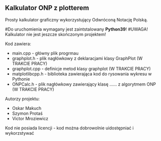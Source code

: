 ## Kalkulator ONP z plotterem

Prosty kalkulator graficzny wykorzystujący Odwróconą Notację Polską.

#Do uruchomienia wymagany jest zaintstalowany <b>Python39</b>!
#UWAGA! Kalkulator nie jest jeszcze skończonym projektem!

Kod zawiera:
* main.cpp - główny plik progrmau
* graphplot.h - plik nagłówkowy z deklaracjami klasy GraphPlot (W TRAKCIE PRACY)
* graphplot.cpp - definicje metod klasy graphplot (W TRAKCIE PRACY)
* matplotlibcpp.h - biblioteka zawierająca kod do rysowania wykresu w Pythonie
* ONPCalc.h - plik nagłówkowy zawierający klasę ...... z algorytmem ONP (W TRAKCIE PRACY)

Autorzy projektu:
* Oskar Makuch
* Szymon Protaś
* Victor Mroziewicz

Kod nie posiada licencji - kod można dobrowolnie uidostępniać i wykorzstywać 
